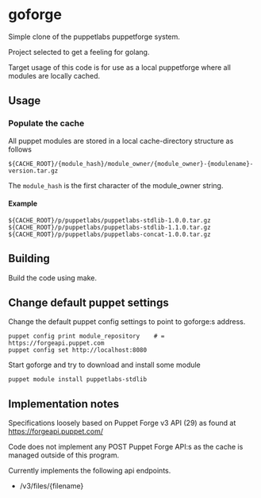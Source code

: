 # goforge

Simple clone of the puppetlabs puppetforge system.

Project selected to get a feeling for golang.

Target usage of this code is for use as a local puppetforge where all modules
are locally cached.

## Usage

### Populate the cache

All puppet modules are stored in a local cache-directory structure as follows

    ${CACHE_ROOT}/{module_hash}/module_owner/{module_owner}-{modulename}-version.tar.gz

The `module_hash` is the first character of the module_owner string.

#### Example

    ${CACHE_ROOT}/p/puppetlabs/puppetlabs-stdlib-1.0.0.tar.gz
    ${CACHE_ROOT}/p/puppetlabs/puppetlabs-stdlib-1.1.0.tar.gz
    ${CACHE_ROOT}/p/puppetlabs/puppetlabs-concat-1.0.0.tar.gz

## Building

Build the code using make.

## Change default puppet settings

Change the default puppet config settings to point to goforge:s
address.

    puppet config print module_repository    # = https://forgeapi.puppet.com
    puppet config set http://localhost:8080

Start goforge and try to download and install some module

    puppet module install puppetlabs-stdlib

## Implementation notes

Specifications loosely based on Puppet Forge v3 API (29) as found at
<https://forgeapi.puppet.com/>

Code does not implement any POST Puppet Forge API:s as the cache is managed outside of this program.

Currently implements the following api endpoints.
* /v3/files/{filename}
